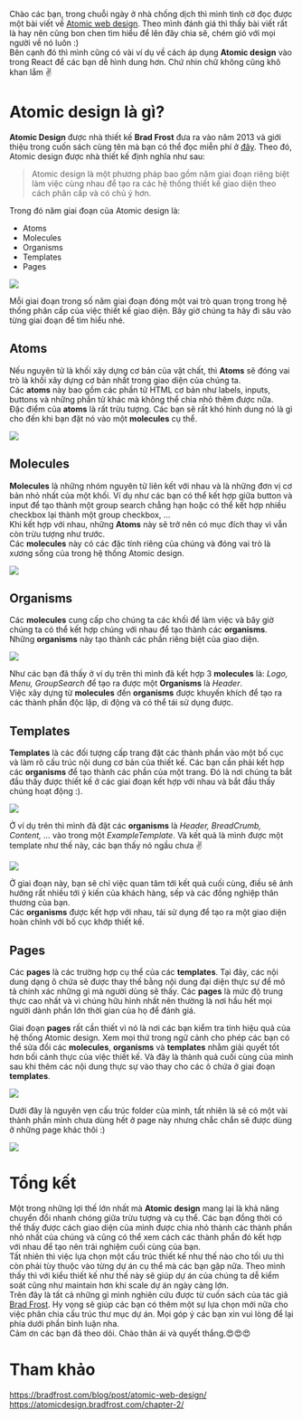 Chào các bạn, trong chuỗi ngày ở nhà chống dịch thì mình tình cờ đọc được một bài viết về [Atomic web design](https://bradfrost.com/blog/post/atomic-web-design/). Theo mình đánh giá thì thấy bài viết rất là hay nên cũng bon chen tìm hiểu để lên đây chia sẽ, chém gió với mọi người về nó luôn :)<br>
Bên cạnh đó thì mình cũng có vài ví dụ về cách áp dụng **Atomic design** vào trong React để các bạn dễ hình dung hơn. Chứ nhìn chữ không cũng khô khan lắm :v: <br>
# Atomic design là gì?
**Atomic Design** được nhà thiết kế **Brad Frost** đưa ra vào năm 2013 và giới thiệu trong cuốn sách cùng tên mà bạn có thể đọc miễn phí ở [đây](https://atomicdesign.bradfrost.com/). Theo đó, Atomic design được nhà thiết kế định nghĩa như sau:
> Atomic design là một phương pháp bao gồm năm giai đoạn riêng biệt làm việc cùng nhau để tạo ra các hệ thống thiết kế giao diện theo cách phân cấp và có chủ ý hơn.

Trong đó năm giai đoạn của Atomic design là:
* Atoms
* Molecules
* Organisms
* Templates
* Pages

![](https://images.viblo.asia/a483ae16-749d-4270-9960-3c3d63f1e418.png)

Mỗi giai đoạn trong số năm giai đoạn đóng một vai trò quan trọng trong hệ thống phân cấp của việc thiết kế giao diện. Bây giờ chúng ta hãy đi sâu vào từng giai đoạn để tìm hiểu nhé.
## Atoms
Nếu nguyên tử là khối xây dựng cơ bản của vật chất, thì **Atoms** sẽ đóng vai trò là khối xây dựng cơ bản nhất trong giao diện của chúng ta. <br>Các **atoms** này bao gồm các phần tử HTML cơ bản như labels, inputs, buttons và những phần tử khác mà không thể chia nhỏ thêm được nữa.<br>
Đặc điểm của **atoms** là rất trừu tượng. Các bạn sẽ rất khó hình dung nó là gì cho đến khi bạn đặt nó vào một **molecules** cụ thể.

![](https://images.viblo.asia/9984366b-dd65-405f-877e-ae6373c916a7.png)
## Molecules
**Molecules** là những nhóm nguyên tử liên kết với nhau và là những đơn vị cơ bản nhỏ nhất của một khối. Ví dụ như các bạn có thể kết hợp giữa button và input để tạo thành một group search chẳng hạn hoặc có thể kết hợp nhiều checkbox lại thành một group checkbox, ... <br>
Khi kết hợp với nhau, những **Atoms** này sẽ trở nên có mục đích thay vì vẫn còn trừu tượng như trước. <br>Các **molecules** này có các đặc tính riêng của chúng và đóng vai trò là xương sống của trong hệ thống Atomic design.

![](https://images.viblo.asia/25b85107-8e8d-44b8-a5d7-26209da6bb0e.png)
## Organisms
Các **molecules** cung cấp cho chúng ta các khối để làm việc và bây giờ chúng ta có thể kết hợp chúng với nhau để tạo thành các **organisms**. Những **organisms** này tạo thành các phần riêng biệt của giao diện.<br>

![](https://images.viblo.asia/5ad7c1e8-d6ae-4a13-a565-80b38271a1e6.png)

Như các bạn đã thấy ở ví dụ trên thì mình đã kết hợp 3 **molecules** là: *Logo, Menu, GroupSearch* để tạo ra được một **Organisms** là *Header*.<br>
Việc xây dựng từ **molecules** đến **organisms** được khuyến khích để tạo ra các thành phần độc lập, di động và có thể tái sử dụng được.
## Templates
**Templates** là các đối tượng cấp trang đặt các thành phần vào một bố cục và làm rõ cấu trúc nội dung cơ bản của thiết kế.
Các bạn cần phải kết hợp các **organisms** để tạo thành các phần của một trang. Đó là nơi chúng ta bắt đầu thấy được thiết kế ở các giai đoạn kết hợp với nhau và bắt đầu thấy chúng hoạt động :). <br>

![](https://images.viblo.asia/ce79a51c-a012-4766-a449-60bb7deb2813.png)

Ở ví dụ trên thì mình đã đặt các **organisms** là *Header, BreadCrumb, Content, ...* vào trong một *ExampleTemplate*. Và kết quả là mình được một template như thế này, các bạn thấy nó ngầu chưa :v:<br>

![](https://images.viblo.asia/3cfd45ba-328d-4d49-aaf2-6b3cfffdffcc.png)

Ở giai đoạn này, bạn sẽ chỉ việc quan tâm tới kết quả cuối cùng, điều sẽ ảnh hưởng rất nhiều tới ý kiến của khách hàng, sếp và các đồng nghiệp thân thương của bạn. <br>
Các **organisms** được kết hợp với nhau, tái sử dụng để tạo ra một giao diện hoàn chỉnh với bố cục khớp thiết kế.
## Pages
Các **pages** là các trường hợp cụ thể của các **templates**. Tại đây, các nội dung dạng ô chứa sẽ được thay thế bằng nội dung đại diện thực sự để mô tả chính xác những gì mà người dùng sẽ thấy.
Các **pages** là mức độ trung thực cao nhất và vì chúng hữu hình nhất nên thường là nơi hầu hết mọi người dành phần lớn thời gian của họ để đánh giá.

Giai đoạn **pages** rất cần thiết vì nó là nơi các bạn kiểm tra tính hiệu quả của hệ thống Atomic design. Xem mọi thứ trong ngữ cảnh cho phép các bạn có thể sửa đổi các **molecules**, **organisms** và **templates** nhằm giải quyết tốt hơn bối cảnh thực của việc thiết kế.
Và đây là thành quả cuối cùng của mình sau khi thêm các nội dung thực sự vào thay cho các ô chứa ở giai đoạn **templates**.

![](https://images.viblo.asia/47708403-11e6-4c64-9da2-c46ff6b480de.png)

Dưới đây là nguyên vẹn cấu trúc folder của mình, tất nhiên là sẽ có một vài thành phần mình chưa dùng hết ở page này nhưng chắc chắn sẽ được dùng ở những page khác thôi :)

![](https://images.viblo.asia/2423bdec-6c4c-42a4-a998-e010fef4640e.png)

# Tổng kết
Một trong những lợi thế lớn nhất mà **Atomic design** mang lại là khả năng chuyển đổi nhanh chóng giữa trừu tượng và cụ thể. Các bạn đồng thời có thể thấy được cách giao diện của mình được chia nhỏ thành các thành phần nhỏ nhất của chúng và cũng có thể xem cách các thành phần đó kết hợp với nhau để tạo nên trải nghiệm cuối cùng của bạn.<br>
Tất nhiên thì việc lựa chọn một cấu trúc thiết kế như thế nào cho tối ưu thì còn phải tùy thuộc vào từng dự án cụ thể mà các bạn gặp nữa. Theo mình thấy thì với kiểu thiết kế như thế này sẽ giúp dự án của chúng ta dễ kiểm soát cũng như maintain hơn khi scale dự án ngày càng lớn. <br>
Trên đây là tất cả những gì mình nghiên cứu được từ cuốn sách của tác giả [Brad Frost](https://bradfrost.com/). Hy vọng sẽ giúp các bạn có thêm một sự lựa chọn mới nữa cho việc phân chia cấu trúc thư mục dự án. Mọi góp ý các bạn xin vui lòng để lại phía dưới phần bình luận nha.<br>
Cảm ơn các bạn đã theo dõi. Chào thân ái và quyết thắng.:heart_eyes::heart_eyes::heart_eyes:
# Tham khảo
https://bradfrost.com/blog/post/atomic-web-design/
<br>
https://atomicdesign.bradfrost.com/chapter-2/